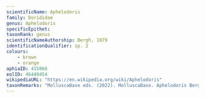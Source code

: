 ```yaml
---
scientificName: Aphelodoris
family: Dorididae
genus: Aphelodoris
specificEpithet: 
taxonRank: genus
scientificNameAuthorship: Bergh, 1879
identificationQualifier: sp. 2
colours:
    - brown
    - orange
aphiaID: 415066
eolID: 46449454
wikipediaURL: "https://en.wikipedia.org/wiki/Aphelodoris"
taxonRemarks: "MolluscaBase eds. (2022). MolluscaBase. Aphelodoris Bergh, 1879. Accessed through: World Register of Marine Species at: https://www.marinespecies.org/aphia.php?p=taxdetails&id=415066 on 2022-02-24"
---
```

